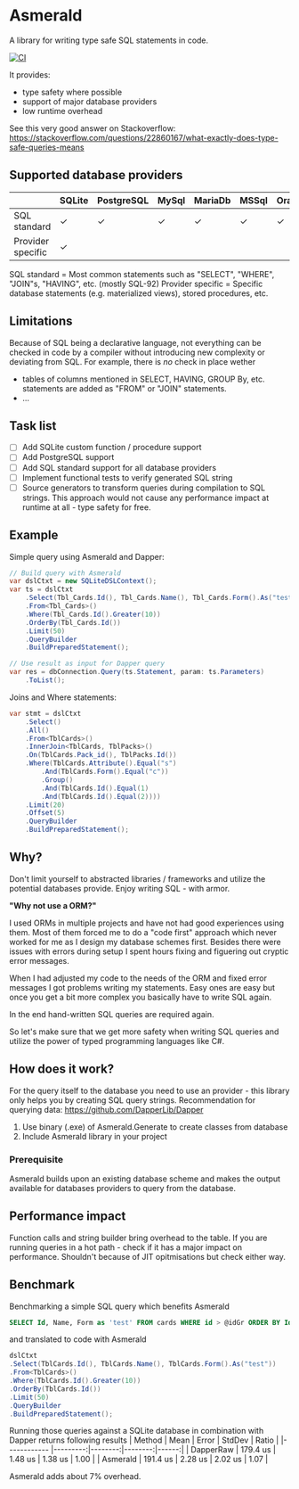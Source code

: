 ﻿# Asmerald
A library for writing type safe SQL statements in code.

[![CI](https://github.com/aschollwoeck/Amorphous/actions/workflows/ci.yml/badge.svg)](https://github.com/aschollwoeck/Amorphous/actions/workflows/ci.yml)

It provides:
- type safety where possible
- support of major database providers
- low runtime overhead

See this very good answer on Stackoverflow: https://stackoverflow.com/questions/22860167/what-exactly-does-type-safe-queries-means

## Supported database providers
|                   |    SQLite |  PostgreSQL |   MySql   |  MariaDb  | MSSql | Oracle  |
|------------       |---------  |--------   |--------   |--------  |------  |-------- |
| SQL standard      | ✓       |   ✓     |     ✓   |     ✓   |  ✓  |   ✓   |
| Provider specific | ✓       |        |         |        |    |      |

SQL standard = Most common statements such as "SELECT", "WHERE", "JOIN"s, "HAVING", etc. (mostly SQL-92)
Provider specific = Specific database statements (e.g. materialized views), stored procedures, etc.

## Limitations
Because of SQL being a declarative language, not everything can be checked in code by a compiler without introducing new complexity or deviating from SQL.
For example, there is *no* check in place wether 
- tables of columns mentioned in SELECT, HAVING, GROUP By, etc. statements are added as "FROM" or "JOIN" statements.
- ...

## Task list
- [ ] Add SQLite custom function / procedure support
- [ ] Add PostgreSQL support
- [ ] Add SQL standard support for all database providers
- [ ] Implement functional tests to verify generated SQL string
- [ ] Source generators to transform queries during compilation to SQL strings. This approach would not cause any performance impact at runtime at all - type safety for free.

## Example
Simple query using Asmerald and Dapper:
```C#
// Build query with Asmerald
var dslCtxt = new SQLiteDSLContext();
var ts = dslCtxt
    .Select(Tbl_Cards.Id(), Tbl_Cards.Name(), Tbl_Cards.Form().As("test"))
    .From<Tbl_Cards>()
    .Where(Tbl_Cards.Id().Greater(10))
    .OrderBy(Tbl_Cards.Id())
    .Limit(50)
    .QueryBuilder
    .BuildPreparedStatement();

// Use result as input for Dapper query
var res = dbConnection.Query(ts.Statement, param: ts.Parameters)
    .ToList();
```

Joins and Where statements:
```C#
var stmt = dslCtxt
    .Select()
    .All()
    .From<TblCards>()
    .InnerJoin<TblCards, TblPacks>()
    .On(TblCards.Pack_id(), TblPacks.Id())
    .Where(TblCards.Attribute().Equal("s")
        .And(TblCards.Form().Equal("c"))
        .Group()
        .And(TblCards.Id().Equal(1)
        .And(TblCards.Id().Equal(2))))
    .Limit(20)
    .Offset(5)
    .QueryBuilder
    .BuildPreparedStatement();
```

## Why?
Don't limit yourself to abstracted libraries / frameworks and utilize the potential databases provide.
Enjoy writing SQL - with armor.

**"Why not use a ORM?"**

I used ORMs in multiple projects and have not had good experiences using them.
Most of them forced me to do a "code first" approach which never worked for me as I design my database schemes first.
Besides there were issues with errors during setup I spent hours fixing and figuering out cryptic error messages.

When I had adjusted my code to the needs of the ORM and fixed error messages I got problems writing my statements.
Easy ones are easy but once you get a bit more complex you basically have to write SQL again.

In the end hand-written SQL queries are required again.

So let's make sure that we get more safety when writing SQL queries and utilize the power of typed programming languages like C#.


## How does it work?
For the query itself to the database you need to use an provider - this library only helps you by creating SQL query strings.
Recommendation for querying data: https://github.com/DapperLib/Dapper

1. Use binary (.exe) of Asmerald.Generate to create classes from database
2. Include Asmerald library in your project

### Prerequisite
Asmerald builds upon an existing database scheme and makes the output available for databases providers to query from the database.


## Performance impact
Function calls and string builder bring overhead to the table. 
If you are running queries in a hot path - check if it has a major impact on performance.
Shouldn't because of JIT opitmisations but check either way.

## Benchmark
Benchmarking a simple SQL query which benefits Asmerald
```SQL
SELECT Id, Name, Form as 'test' FROM cards WHERE id > @idGr ORDER BY Id LIMIT @limit
```
and translated to code with Asmerald
```C#
dslCtxt
.Select(TblCards.Id(), TblCards.Name(), TblCards.Form().As("test"))
.From<TblCards>()
.Where(TblCards.Id().Greater(10))
.OrderBy(TblCards.Id())
.Limit(50)
.QueryBuilder
.BuildPreparedStatement();
```
Running those queries against a SQLite database in combination with Dapper returns following results
|      Method |     Mean |   Error |  StdDev | Ratio |
|------------ |---------:|--------:|--------:|------:|
| DapperRaw | 179.4 us | 1.48 us | 1.38 us |  1.00 |
| Asmerald | 191.4 us | 2.28 us | 2.02 us |  1.07 |

Asmerald adds about 7% overhead.